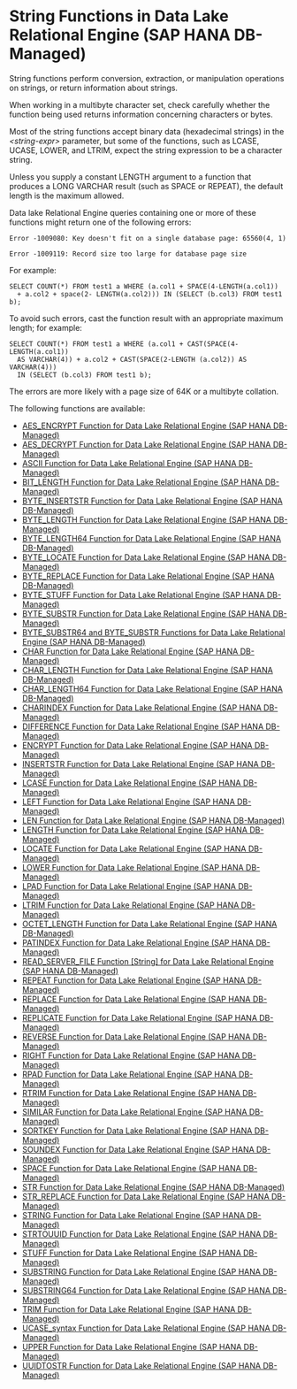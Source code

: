 <!-- loio617b504c77ea47758db2d856e10486be -->

# String Functions in Data Lake Relational Engine \(SAP HANA DB-Managed\)

String functions perform conversion, extraction, or manipulation operations on strings, or return information about strings.



When working in a multibyte character set, check carefully whether the function being used returns information concerning characters or bytes.

Most of the string functions accept binary data \(hexadecimal strings\) in the *<string-expr\>* parameter, but some of the functions, such as LCASE, UCASE, LOWER, and LTRIM, expect the string expression to be a character string.

Unless you supply a constant LENGTH argument to a function that produces a LONG VARCHAR result \(such as SPACE or REPEAT\), the default length is the maximum allowed.

Data lake Relational Engine queries containing one or more of these functions might return one of the following errors:

```
Error -1009080: Key doesn't fit on a single database page: 65560(4, 1)
```

```
Error -1009119: Record size too large for database page size
```

For example:

```
SELECT COUNT(*) FROM test1 a WHERE (a.col1 + SPACE(4-LENGTH(a.col1))
  + a.col2 + space(2- LENGTH(a.col2))) IN (SELECT (b.col3) FROM test1 b);
```

To avoid such errors, cast the function result with an appropriate maximum length; for example:

```
SELECT COUNT(*) FROM test1 a WHERE (a.col1 + CAST(SPACE(4-LENGTH(a.col1)) 
  AS VARCHAR(4)) + a.col2 + CAST(SPACE(2-LENGTH (a.col2)) AS VARCHAR(4)))
  IN (SELECT (b.col3) FROM test1 b);
```

The errors are more likely with a page size of 64K or a multibyte collation.



The following functions are available:

-   [AES\_ENCRYPT Function for Data Lake Relational Engine \(SAP HANA DB-Managed\)](aes-encrypt-function-for-data-lake-relational-engine-sap-hana-db-managed-4689e70.md)
-   [AES\_DECRYPT Function for Data Lake Relational Engine \(SAP HANA DB-Managed\)](aes-decrypt-function-for-data-lake-relational-engine-sap-hana-db-managed-a5dc84d.md)
-   [ASCII Function for Data Lake Relational Engine \(SAP HANA DB-Managed\)](ascii-function-for-data-lake-relational-engine-sap-hana-db-managed-554cede.md)
-   [BIT\_LENGTH Function for Data Lake Relational Engine \(SAP HANA DB-Managed\)](bit-length-function-for-data-lake-relational-engine-sap-hana-db-managed-7d6e331.md)
-   [BYTE\_INSERTSTR Function for Data Lake Relational Engine \(SAP HANA DB-Managed\)](byte-insertstr-function-for-data-lake-relational-engine-sap-hana-db-managed-a8656a2.md)
-   [BYTE\_LENGTH Function for Data Lake Relational Engine \(SAP HANA DB-Managed\)](byte-length-function-for-data-lake-relational-engine-sap-hana-db-managed-da0bd30.md)
-   [BYTE\_LENGTH64 Function for Data Lake Relational Engine \(SAP HANA DB-Managed\)](byte-length64-function-for-data-lake-relational-engine-sap-hana-db-managed-16450cf.md)
-   [BYTE\_LOCATE Function for Data Lake Relational Engine \(SAP HANA DB-Managed\)](byte-locate-function-for-data-lake-relational-engine-sap-hana-db-managed-65d4388.md)
-   [BYTE\_REPLACE Function for Data Lake Relational Engine \(SAP HANA DB-Managed\)](byte-replace-function-for-data-lake-relational-engine-sap-hana-db-managed-ae74fd6.md)
-   [BYTE\_STUFF Function for Data Lake Relational Engine \(SAP HANA DB-Managed\)](byte-stuff-function-for-data-lake-relational-engine-sap-hana-db-managed-538f342.md)
-   [BYTE\_SUBSTR Function for Data Lake Relational Engine \(SAP HANA DB-Managed\)](byte-substr-function-for-data-lake-relational-engine-sap-hana-db-managed-e7559cd.md)
-   [BYTE\_SUBSTR64 and BYTE\_SUBSTR Functions for Data Lake Relational Engine \(SAP HANA DB-Managed\)](byte-substr64-and-byte-substr-functions-for-data-lake-relational-engine-sap-hana-db-mana-64a8d38.md)
-   [CHAR Function for Data Lake Relational Engine \(SAP HANA DB-Managed\)](char-function-for-data-lake-relational-engine-sap-hana-db-managed-6c2f4cf.md)
-   [CHAR\_LENGTH Function for Data Lake Relational Engine \(SAP HANA DB-Managed\)](char-length-function-for-data-lake-relational-engine-sap-hana-db-managed-c440e3a.md)
-   [CHAR\_LENGTH64 Function for Data Lake Relational Engine \(SAP HANA DB-Managed\)](char-length64-function-for-data-lake-relational-engine-sap-hana-db-managed-54f22f3.md)
-   [CHARINDEX Function for Data Lake Relational Engine \(SAP HANA DB-Managed\)](charindex-function-for-data-lake-relational-engine-sap-hana-db-managed-ae49951.md)
-   [DIFFERENCE Function for Data Lake Relational Engine \(SAP HANA DB-Managed\)](difference-function-for-data-lake-relational-engine-sap-hana-db-managed-3b8bafe.md)
-   [ENCRYPT Function for Data Lake Relational Engine \(SAP HANA DB-Managed\)](encrypt-function-for-data-lake-relational-engine-sap-hana-db-managed-ec24782.md)
-   [INSERTSTR Function for Data Lake Relational Engine \(SAP HANA DB-Managed\)](insertstr-function-for-data-lake-relational-engine-sap-hana-db-managed-064a64c.md)
-   [LCASE Function for Data Lake Relational Engine \(SAP HANA DB-Managed\)](lcase-function-for-data-lake-relational-engine-sap-hana-db-managed-d968d3b.md)
-   [LEFT Function for Data Lake Relational Engine \(SAP HANA DB-Managed\)](left-function-for-data-lake-relational-engine-sap-hana-db-managed-7d6ec6d.md)
-   [LEN Function for Data Lake Relational Engine \(SAP HANA DB-Managed\)](len-function-for-data-lake-relational-engine-sap-hana-db-managed-a895aab.md)
-   [LENGTH Function for Data Lake Relational Engine \(SAP HANA DB-Managed\)](length-function-for-data-lake-relational-engine-sap-hana-db-managed-ae555cf.md)
-   [LOCATE Function for Data Lake Relational Engine \(SAP HANA DB-Managed\)](locate-function-for-data-lake-relational-engine-sap-hana-db-managed-ea53f0b.md)
-   [LOWER Function for Data Lake Relational Engine \(SAP HANA DB-Managed\)](lower-function-for-data-lake-relational-engine-sap-hana-db-managed-3ad1772.md)
-   [LPAD Function for Data Lake Relational Engine \(SAP HANA DB-Managed\)](lpad-function-for-data-lake-relational-engine-sap-hana-db-managed-64302f8.md)
-   [LTRIM Function for Data Lake Relational Engine \(SAP HANA DB-Managed\)](ltrim-function-for-data-lake-relational-engine-sap-hana-db-managed-ccfb4d6.md)
-   [OCTET\_LENGTH Function for Data Lake Relational Engine \(SAP HANA DB-Managed\)](octet-length-function-for-data-lake-relational-engine-sap-hana-db-managed-5a0cde7.md)
-   [PATINDEX Function for Data Lake Relational Engine \(SAP HANA DB-Managed\)](patindex-function-for-data-lake-relational-engine-sap-hana-db-managed-073fd34.md)
-   [READ\_SERVER\_FILE Function \[String\] for Data Lake Relational Engine \(SAP HANA DB-Managed\)](read-server-file-function-string-for-data-lake-relational-engine-sap-hana-db-managed-0eaddd0.md)
-   [REPEAT Function for Data Lake Relational Engine \(SAP HANA DB-Managed\)](repeat-function-for-data-lake-relational-engine-sap-hana-db-managed-0248da6.md)
-   [REPLACE Function for Data Lake Relational Engine \(SAP HANA DB-Managed\)](replace-function-for-data-lake-relational-engine-sap-hana-db-managed-b8f3ed4.md)
-   [REPLICATE Function for Data Lake Relational Engine \(SAP HANA DB-Managed\)](replicate-function-for-data-lake-relational-engine-sap-hana-db-managed-1cb52e2.md)
-   [REVERSE Function for Data Lake Relational Engine \(SAP HANA DB-Managed\)](reverse-function-for-data-lake-relational-engine-sap-hana-db-managed-3310f4b.md)
-   [RIGHT Function for Data Lake Relational Engine \(SAP HANA DB-Managed\)](right-function-for-data-lake-relational-engine-sap-hana-db-managed-03fba12.md)
-   [RPAD Function for Data Lake Relational Engine \(SAP HANA DB-Managed\)](rpad-function-for-data-lake-relational-engine-sap-hana-db-managed-6c4ea24.md)
-   [RTRIM Function for Data Lake Relational Engine \(SAP HANA DB-Managed\)](rtrim-function-for-data-lake-relational-engine-sap-hana-db-managed-3b49f57.md)
-   [SIMILAR Function for Data Lake Relational Engine \(SAP HANA DB-Managed\)](similar-function-for-data-lake-relational-engine-sap-hana-db-managed-328e90f.md)
-   [SORTKEY Function for Data Lake Relational Engine \(SAP HANA DB-Managed\)](sortkey-function-for-data-lake-relational-engine-sap-hana-db-managed-66b4419.md)
-   [SOUNDEX Function for Data Lake Relational Engine \(SAP HANA DB-Managed\)](soundex-function-for-data-lake-relational-engine-sap-hana-db-managed-74cbdbe.md)
-   [SPACE Function for Data Lake Relational Engine \(SAP HANA DB-Managed\)](space-function-for-data-lake-relational-engine-sap-hana-db-managed-ad08141.md)
-   [STR Function for Data Lake Relational Engine \(SAP HANA DB-Managed\)](str-function-for-data-lake-relational-engine-sap-hana-db-managed-6152b16.md)
-   [STR\_REPLACE Function for Data Lake Relational Engine \(SAP HANA DB-Managed\)](str-replace-function-for-data-lake-relational-engine-sap-hana-db-managed-d0e0474.md)
-   [STRING Function for Data Lake Relational Engine \(SAP HANA DB-Managed\)](string-function-for-data-lake-relational-engine-sap-hana-db-managed-4b63110.md)
-   [STRTOUUID Function for Data Lake Relational Engine \(SAP HANA DB-Managed\)](strtouuid-function-for-data-lake-relational-engine-sap-hana-db-managed-5572345.md)
-   [STUFF Function for Data Lake Relational Engine \(SAP HANA DB-Managed\)](stuff-function-for-data-lake-relational-engine-sap-hana-db-managed-61e8de5.md)
-   [SUBSTRING Function for Data Lake Relational Engine \(SAP HANA DB-Managed\)](substring-function-for-data-lake-relational-engine-sap-hana-db-managed-f114d35.md)
-   [SUBSTRING64 Function for Data Lake Relational Engine \(SAP HANA DB-Managed\)](substring64-function-for-data-lake-relational-engine-sap-hana-db-managed-4ff0a13.md)
-   [TRIM Function for Data Lake Relational Engine \(SAP HANA DB-Managed\)](trim-function-for-data-lake-relational-engine-sap-hana-db-managed-d07890f.md)
-   [UCASE\_syntax Function for Data Lake Relational Engine \(SAP HANA DB-Managed\)](ucase-syntax-function-for-data-lake-relational-engine-sap-hana-db-managed-3c1a297.md)
-   [UPPER Function for Data Lake Relational Engine \(SAP HANA DB-Managed\)](upper-function-for-data-lake-relational-engine-sap-hana-db-managed-1084333.md)
-   [UUIDTOSTR Function for Data Lake Relational Engine \(SAP HANA DB-Managed\)](uuidtostr-function-for-data-lake-relational-engine-sap-hana-db-managed-60f4cba.md)


